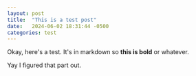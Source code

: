```yaml
---
layout: post
title:  "This is a test post"
date:   2024-06-02 18:31:44 -0500
categories: test
---
```

Okay, here's a test. It's in markdown so **this is bold** or whatever.

Yay I figured that part out.